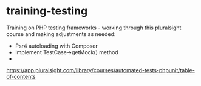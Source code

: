 # training-testing
Training on PHP testing frameworks - working through this pluralsight course and making
adjustments as needed:
 - Psr4 autoloading with Composer
 - Implement TestCase->getMock() method
 - 
 
https://app.pluralsight.com/library/courses/automated-tests-phpunit/table-of-contents


